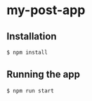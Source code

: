 # my-post-app

## Installation

```bash
$ npm install
```

## Running the app

```bash
$ npm run start
```